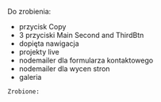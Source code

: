 Do zrobienia:
- przycisk Copy
- 3 przyciski Main Second and ThirdBtn
- dopięta nawigacja
- projekty live
- nodemailer dla formularza kontaktowego
- nodemailer dla wycen stron
- galeria


`` Zrobione: ``